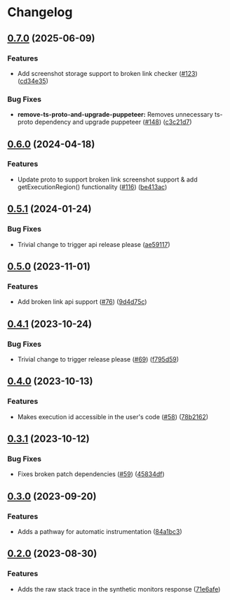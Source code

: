 # Changelog

## [0.7.0](https://github.com/GoogleCloudPlatform/synthetics-sdk-nodejs/compare/synthetics-sdk-api-v0.6.0...synthetics-sdk-api-v0.7.0) (2025-06-09)


### Features

* Add screenshot storage support to broken link checker ([#123](https://github.com/GoogleCloudPlatform/synthetics-sdk-nodejs/issues/123)) ([cd34e35](https://github.com/GoogleCloudPlatform/synthetics-sdk-nodejs/commit/cd34e35da4d97d7af27caa4ebfe5fb7f95311aaa))


### Bug Fixes

* **remove-ts-proto-and-upgrade-puppeteer:** Removes unnecessary ts-proto dependency and upgrade puppeteer ([#148](https://github.com/GoogleCloudPlatform/synthetics-sdk-nodejs/issues/148)) ([c3c21d7](https://github.com/GoogleCloudPlatform/synthetics-sdk-nodejs/commit/c3c21d7ad93de28eb442572e97781e0d68dd4efa))

## [0.6.0](https://github.com/GoogleCloudPlatform/synthetics-sdk-nodejs/compare/synthetics-sdk-api-v0.5.1...synthetics-sdk-api-v0.6.0) (2024-04-18)


### Features

* Update proto to support broken link screenshot support & add getExecutionRegion() functionality ([#116](https://github.com/GoogleCloudPlatform/synthetics-sdk-nodejs/issues/116)) ([be413ac](https://github.com/GoogleCloudPlatform/synthetics-sdk-nodejs/commit/be413ace5d75eb2b143c606a997c0c577c7f21d3))

## [0.5.1](https://github.com/GoogleCloudPlatform/synthetics-sdk-nodejs/compare/synthetics-sdk-api-v0.5.0...synthetics-sdk-api-v0.5.1) (2024-01-24)


### Bug Fixes

* Trivial change to trigger api release please ([ae59117](https://github.com/GoogleCloudPlatform/synthetics-sdk-nodejs/commit/ae591175e66db527a6c37421d1147626a5e162a8))

## [0.5.0](https://github.com/GoogleCloudPlatform/synthetics-sdk-nodejs/compare/synthetics-sdk-api-v0.4.1...synthetics-sdk-api-v0.5.0) (2023-11-01)


### Features

* Add broken link api support ([#76](https://github.com/GoogleCloudPlatform/synthetics-sdk-nodejs/issues/76)) ([9d4d75c](https://github.com/GoogleCloudPlatform/synthetics-sdk-nodejs/commit/9d4d75c235a95cba528adfb89c553d5e50a9d256))

## [0.4.1](https://github.com/GoogleCloudPlatform/synthetics-sdk-nodejs/compare/synthetics-sdk-api-v0.4.0...synthetics-sdk-api-v0.4.1) (2023-10-24)


### Bug Fixes

* Trivial change to trigger release please ([#69](https://github.com/GoogleCloudPlatform/synthetics-sdk-nodejs/issues/69)) ([f795d59](https://github.com/GoogleCloudPlatform/synthetics-sdk-nodejs/commit/f795d59cd649409ea71bd6a304408da4f67aacd2))

## [0.4.0](https://github.com/GoogleCloudPlatform/synthetics-sdk-nodejs/compare/synthetics-sdk-api-v0.3.1...synthetics-sdk-api-v0.4.0) (2023-10-13)


### Features

* Makes execution id accessible in the user's code ([#58](https://github.com/GoogleCloudPlatform/synthetics-sdk-nodejs/issues/58)) ([78b2162](https://github.com/GoogleCloudPlatform/synthetics-sdk-nodejs/commit/78b216235b9671c47b4c943a2bec0f007f95faff))

## [0.3.1](https://github.com/GoogleCloudPlatform/synthetics-sdk-nodejs/compare/synthetics-sdk-api-v0.3.0...synthetics-sdk-api-v0.3.1) (2023-10-12)


### Bug Fixes

* Fixes broken patch dependencies ([#59](https://github.com/GoogleCloudPlatform/synthetics-sdk-nodejs/issues/59)) ([45834df](https://github.com/GoogleCloudPlatform/synthetics-sdk-nodejs/commit/45834dfad0c494f1117465095e9c85929929915b))

## [0.3.0](https://github.com/GoogleCloudPlatform/synthetics-sdk-nodejs/compare/synthetics-sdk-api-v0.2.0...synthetics-sdk-api-v0.3.0) (2023-09-20)


### Features

* Adds a pathway for automatic instrumentation ([84a1bc3](https://github.com/GoogleCloudPlatform/synthetics-sdk-nodejs/commit/84a1bc31c7ec5a53a1c082cb5b28c882dce3f462))

## [0.2.0](https://github.com/GoogleCloudPlatform/synthetics-sdk-nodejs/compare/synthetics-sdk-api-v0.1.0...synthetics-sdk-api-v0.2.0) (2023-08-30)


### Features

* Adds the raw stack trace in the synthetic monitors response ([71e6afe](https://github.com/GoogleCloudPlatform/synthetics-sdk-nodejs/commit/71e6afebc69a3f2f9ae31e8b683a5b43e89adfcd))
